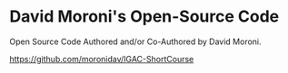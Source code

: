 # David Moroni's Open-Source Code
Open Source Code Authored and/or Co-Authored by David Moroni.

https://github.com/moronidav/IGAC-ShortCourse
